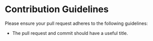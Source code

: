 # Contribution Guidelines
Please ensure your pull request adheres to the following guidelines:
- The pull request and commit should have a useful title.